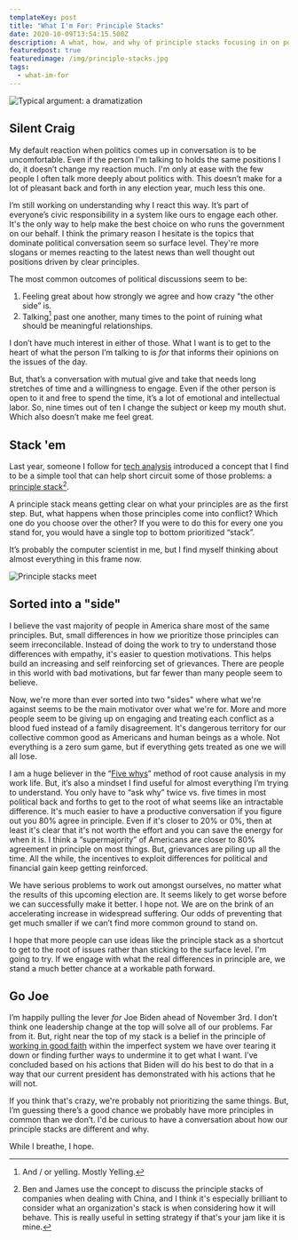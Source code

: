 ```yaml
---
templateKey: post
title: "What I'm For: Principle Stacks"
date: 2020-10-09T13:54:15.500Z
description: A what, how, and why of principle stacks focusing in on political principles
featuredpost: true
featuredimage: /img/principle-stacks.jpg
tags:
  - what-im-for
---
```

![Typical argument: a dramatization](/img/typical-argument.jpg)

## Silent Craig

My default reaction when politics comes up in conversation is to be uncomfortable. Even if the person I'm talking to holds the same positions I do, it doesn’t change my reaction much. I'm only at ease with the few people I often talk more deeply about politics with. This doesn’t make for a lot of pleasant back and forth in any election year, much less this one.

I’m still working on understanding why I react this way. It’s part of everyone’s civic responsibility in a system like ours to engage each other. It's the only way to help make the best choice on who runs the government on our behalf. I think the primary reason I hesitate is the topics that dominate political conversation seem so surface level. They're more slogans or memes reacting to the latest news than well thought out positions driven by clear principles.

The most common outcomes of political discussions seem to be: 

1. Feeling great about how strongly we agree and how crazy "the other side” is. 
2. Talking[^1] past one another, many times to the point of ruining what should be meaningful relationships.

[^1]: And / or yelling. Mostly Yelling.

I don’t have much interest in either of those. What I want is to get to the heart of what the person I’m talking to is *for* that informs their opinions on the issues of the day.

But, that’s a conversation with mutual give and take that needs long stretches of time and a willingness to engage. Even if the other person is open to it and free to spend the time, it’s a lot of emotional and intellectual labor. So, nine times out of ten I change the subject or keep my mouth shut. Which also doesn’t make me feel great.

## Stack 'em

Last year, someone I follow for [tech analysis](https://stratechery.com) introduced a concept that I find to be a simple tool that can help short circuit some of those problems: a [principle stack](https://exponent.fm/episode-177-principle-stacks/)[^2].

[^2]: Ben and James use the concept to discuss the principle stacks of companies when dealing with China, and I think it's especially brilliant to consider what an organization's stack is when considering how it will behave. This is really useful in setting strategy if that's your jam like it is mine.

A principle stack means getting clear on what your principles are as the first step. But, what happens when those principles come into conflict? Which one do you choose over the other? If you were to do this for every one you stand for, you would have a single top to bottom prioritized “stack”.

It’s probably the computer scientist in me, but I find myself thinking about almost everything in this frame now.

![Principle stacks meet](/img/principle-stacks.jpg)

## Sorted into a "side"

I believe the vast majority of people in America share most of the same principles. But, small differences in how we prioritize those principles can seem irreconcilable. Instead of doing the work to try to understand those differences with empathy, it's easier to question motivations. This helps build an increasing and self reinforcing set of grievances. There are people in this world with bad motivations, but far fewer than many people seem to believe.

Now, we're more than ever sorted into two "sides" where what we're against seems to be the main motivator over what we're for. More and more people seem to be giving up on engaging and treating each conflict as a blood fued instead of a family disagreement. It's dangerous territory for our collective common good as Americans and human beings as a whole. Not everything is a zero sum game, but if everything gets treated as one we will all lose.

I am a huge believer in the “[Five whys](https://www.youtube.com/watch?v=SrlYkx41wEE)” method of root cause analysis in my work life. But, it’s also a mindset I find useful for almost everything I’m trying to understand. You only have to “ask why” twice vs. five times in most political back and forths to get to the root of what seems like an intractable difference.  It's much easier to have a productive conversation if you figure out you 80% agree in principle. Even if it's closer to 20% or 0%, then at least it's clear that it's not worth the effort and you can save the energy for when it is. I think a “supermajority” of Americans are closer to 80% agreement in principle on most things. But, grievances are piling up all the time. All the while, the incentives to exploit differences for political and financial gain keep getting reinforced.

We have serious problems to work out amongst ourselves, no matter what the results of this upcoming election are. It seems likely to get worse before we can successfully make it better. I hope not. We are on the brink of an accelerating increase in widespread suffering. Our odds of preventing that get much smaller if we can’t find more common ground to stand on. 

I hope that more people can use ideas like the principle stack as a shortcut to get to the root of issues rather than sticking to the surface level. I'm going to try. If we engage with what the real differences in principle are, we stand a much better chance at a workable path forward.

## Go Joe

I’m happily pulling the lever *for* Joe Biden ahead of November 3rd. I don’t think one leadership change at the top will solve all of our problems. Far from it. But, right near the top of my stack is a belief in the principle of [working in good faith](/posts/core-values) within the imperfect system we have over tearing it down or finding further ways to undermine it to get what I want. I’ve concluded based on his actions that Biden will do his best to do that in a way that our current president has demonstrated with his actions that he will not. 

If you think that's crazy, we're probably not prioritizing the same things. But, I’m guessing there’s a good chance we probably have more principles in common than we don’t. I'd be curious to have a conversation about how our principle stacks are different and why.

While I breathe, I hope.